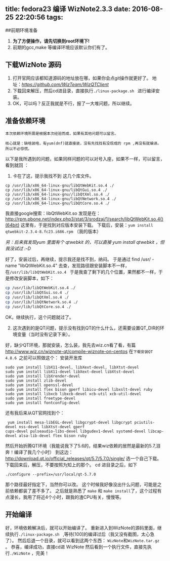 title: fedora23 编译 WizNote2.3.3
date: 2016-08-25 22:20:56
tags:
---

##前期环境准备

1. **为了方便操作，请先切换到root环境下!**
2. 前期的gcc,make 等编译环境应该默认你们有了。

## 下载WizNote 源码
1. 打开官网应该都知道源码的地址放在哪，如果你会点git操作就更好了。
    地址：*https://github.com/WizTeam/WizQTClient*
2. 下载回来解压，然后cd进目录，直接执行`./linux-package.sh ` 进行编译安装。
3. OK，可以吗？反正我就是不行，报了一大堆问题，所以继续。

## 准备依赖环境
    本次依赖环境所需是根据本次经验而成，如果有其他问题可以留言。
    
    核心就是：缺啥装啥，有yum(dnf)就直接装，没有先找找有没现成的 rpm ,再没有就编译。所以不必惊慌。
    
以下是我所遇到的问题，如果同样问题的可以对号入座，如果不一样，可以留言，看到就回
：
1.  卡在了这，提示我找不到 这几个库文件。
```
cp /usr/lib/x86_64-linux-gnu/libQtWebKit.so.4 ./
cp /usr/lib/x86_64-linux-gnu/libQtGui.so.4 ./
cp /usr/lib/x86_64-linux-gnu//libQtXml.so.4 ./
cp /usr/lib/x86_64-linux-gnu/libQtNetwork.so.4 ./
cp /usr/lib/x86_64-linux-gnu/libQtCore.so.4 ./
```
<!-- more -->
我直接google搜索：libQtWebKit.so 
发现是在：http://rpm.pbone.net/index.php3/stat/3/srodzaj/1/search/libQtWebKit.so.4()(64bit)
这里有，于是找到对应版本安装下载。
下载后，安装：`yum install qtwebkit-2.3.4-8.fc23.i686.rpm` （我的版本）

*另：后来我发现yum 里面有个 qtwebkit 的，可以直接 yum install qtwebkit  ，但我没试过 :-D*

好了，安装过后，再继续，提示我还是找不到，纳闷。
于是通过 find /usr/ -name "libQtWebKit.so.4" 去查，发现路径跟安装脚本不一样，在`/usr/lib/libQtWebKit.so.4 ` 于是我查了剩下的几个位置，果然都不一样，于是修改安装脚本，如下：
```bash
cp /usr/lib/libQtWebKit.so.4 ./
cp /usr/lib/libQtGui.so.4 ./
cp /usr/lib/libQtXml.so.4 ./
cp /usr/lib/libQtNetwork.so.4 ./
cp /usr/lib/libQtCore.so.4 ./
```
OK，继续执行，这个问题就过了。

2. 这次遇到的是QT问题，提示没有找到QT的什么什么，还需要设置QT_DIR的环境变量（当时没有记录下来）。

好，缺少QT环境，那就安装，怎么装，我先去wiz.cn看了看，有篇 http://www.wiz.cn/wiznote-qt/compile-wiznote-on-centos
在`下载安装QT 4.8.6 `之前可以照做这个：
安装开发库
```
sudo yum install libX11-devel, libXext-devel, libXtst-devel
sudo yum install libX11-devel libXext-devel libXtst-devel
sudo yum install libXrender-devel
sudo yum install zlib-devel
sudo yum install openssl-devel
sudo yum install flex bison gperf libicu-devel libxslt-devel ruby
sudo yum install libxcb libxcb-devel xcb-util xcb-util-devel
sudo yum install freetype-devel
sudo yum install fontconfig-devel
```
还有我后来从QT官网找到个：
```
 yum install mesa-libEGL-devel libgcrypt-devel libgcrypt pciutils-devel nss-devel libXtst-devel gperf
cups-devel pulseaudio-libs-devel libgudev1-devel systemd-devel libcap-devel alsa-lib-devel flex bison ruby
```

然后开始折腾QT环境（我能说我下了5.6的，结果wiz依赖的居然是最新的5.7,泪奔！编译了我几个小时）
到这边：http://download.qt.io/official_releases/qt/5.7/5.7.0/single/
选一个自己下载。
下载回来后，解压，不要按照为知上的那个。
cd 进目录之后，如下
```
./configure --prefix=/usr/local/qt-5.7.0
```
那个路径最好指定下，当然你可以改。
这个时候我好像没出什么问题，可能是之前依赖都装了差不多了。
之后就是熟悉了 `make` 和 `make install`了，这个过程有点漫长，我用了将近4个小时，跟我的渣CPU有关，慢慢等。


## 开始编译
好，环境依赖解决后，就可以开始编译了。
重新进入到WizNote的源码里面，继续执行`./linux-package.sh ` ,等待[100]的编译过后（我又没有截图，太心急了）。
然后后退一个目录，就可以看到这两个东西：
`WizNote`和`WizNote.tar.gz` 。
恭喜，编译成功，直接cd进 WizNote 然后看到一个执行文件，直接先执行`./WizNote` ，完美！
